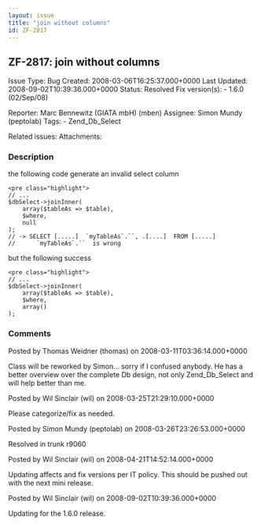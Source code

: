 ```yaml
---
layout: issue
title: "join without columns"
id: ZF-2817
---
```


ZF-2817: join without columns
-----------------------------

 Issue Type: Bug Created: 2008-03-06T16:25:37.000+0000 Last Updated: 2008-09-02T10:39:36.000+0000 Status: Resolved Fix version(s): - 1.6.0 (02/Sep/08)
 
 Reporter:  Marc Bennewitz (GIATA mbH) (mben)  Assignee:  Simon Mundy (peptolab)  Tags: - Zend\_Db\_Select
 
 Related issues: 
 Attachments: 
### Description

the following code generate an invalid select column

 
    <pre class="highlight">
    // ...
    $dbSelect->joinInner(
        array($tableAs => $table),
        $where,
        null
    );
    // -> SELECT [.....]  `myTableAs`.``, .[....]  FROM [.....]
    //      `myTableAs`.``  is wrong


but the following success

 
    <pre class="highlight">
    // ...
    $dbSelect->joinInner(
        array($tableAs => $table),
        $where,
        array()
    );


 

 

### Comments

Posted by Thomas Weidner (thomas) on 2008-03-11T03:36:14.000+0000

Class will be reworked by Simon... sorry if I confused anybody. He has a better overview over the complete Db design, not only Zend\_Db\_Select and will help better than me.

 

 

Posted by Wil Sinclair (wil) on 2008-03-25T21:29:10.000+0000

Please categorize/fix as needed.

 

 

Posted by Simon Mundy (peptolab) on 2008-03-26T23:26:53.000+0000

Resolved in trunk r9060

 

 

Posted by Wil Sinclair (wil) on 2008-04-21T14:52:14.000+0000

Updating affects and fix versions per IT policy. This should be pushed out with the next mini release.

 

 

Posted by Wil Sinclair (wil) on 2008-09-02T10:39:36.000+0000

Updating for the 1.6.0 release.

 

 